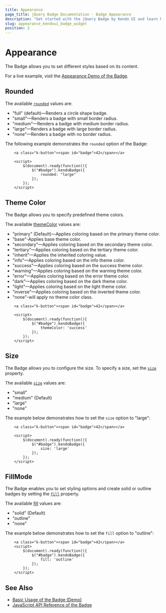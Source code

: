```yaml
---
title: Appearance
page_title: jQuery Badge Documentation - Badge Appearance
description: "Get started with the jQuery Badge by Kendo UI and learn how to customize the appearance of the widget."
slug: appearance_kendoui_badge_widget
position: 2
---
```


# Appearance

The Badge allows you to set different styles based on its content.

For a live example, visit the [Appearance Demo of the Badge](https://demos.telerik.com/kendo-ui/badge/appearance).

## Rounded

The available [`rounded`](/api/javascript/ui/badge/configuration/rounded) values are:

- "full" (default)—Renders a circle shape badge.
- "small"—Renders a badge with small border radius.
- "medium"—Renders a badge with medium border radius.
- "large"—Renders a badge with large border radius.
- "none"—Renders a badge with no border radius.

The following example demonstrates the `rounded` option of the Badge:

```dojo
    <a class="k-button"><span id="badge">42</span></a>

    <script>
        $(document).ready(function(){
            $("#badge").kendoBadge({
                rounded: "large"
            });
        });
    </script>
```

## Theme Color

The Badge allows you to specify predefined theme colors.

The available [themeColor](/api/javascript/ui/badge/configuration/themeColor) values are:

- "primary" (Default)—Applies coloring based on the primary theme color.
- "base"-Applies base theme color.
- "secondary"—Applies coloring based on the secondary theme color.
- "tertiary"—Applies coloring based on the tertiary theme color.
- "inherit"—Applies the inherited coloring value.
- "info"—Applies coloring based on the info theme color.
- "success"—Applies coloring based on the success theme color.
- "warning"—Applies coloring based on the warning theme color.
- "error"—Applies coloring based on the error theme color.
- "dark"—Applies coloring based on the dark theme color.
- "light"—Applies coloring based on the light theme color.
- "inverse"—Applies coloring based on the inverted theme color.
- "none"-will apply no theme color class.

```dojo
    <a class="k-button"><span id="badge">42</span></a>

    <script>
        $(document).ready(function(){
            $("#badge").kendoBadge({
                themeColor: 'success'
            });
        });
    </script>
```

## Size

The Badge allows you to configure the size. To specify a size, set the [`size`](/api/javascript/ui/badge/configuration/size) property.

The available [`size`](/api/javascript/ui/badge/configuration/size) values are:

- "small"
- "medium" (Default)
- "large"
- "none"

The example below demonstrates how to set the `size` option to "large":

```dojo
    <a class="k-button"><span id="badge">42</span></a>

    <script>
        $(document).ready(function(){
            $("#badge").kendoBadge({
                size: 'large'
            });
        });
    </script>
```

## FillMode

The Badge enables you to set styling options and create solid or outline badges by setting the [`fill`](/api/javascript/ui/badge/configuration/fill) property.

The available [fill](/api/javascript/ui/badge/configuration/fill) values are:

- "solid" (Default)
- "outline"
- "none"

The example below demonstrates how to set the `fill` option to "outline":

```dojo
    <a class="k-button"><span id="badge">42</span></a>
    <script>
        $(document).ready(function(){
            $("#badge").kendoBadge({
                fill: 'outline'
            });
        });
    </script>
```

## See Also

* [Basic Usage of the Badge (Demo)](https://demos.telerik.com/kendo-ui/badge/index)
* [JavaScript API Reference of the Badge](/api/javascript/ui/badge)
